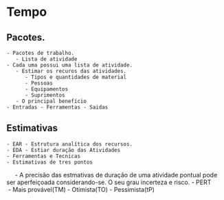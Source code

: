 # Tempo 
  ## Pacotes.
    - Pacotes de trabalho.
       - Lista de atividade
    - Cada uma possui uma lista de atividade.
       - Estimar os recuros das atividades.
          - Tipos e quantidades de material
          - Pessoas
          - Equipamentos
          - Suprimentos
       - O principal benefício
    - Entradas - Ferramentas - Saidas
   ## Estimativas 
    - EAR - Estrutura analítica dos recursos.
    - EDA - Estiar duração das Atividades
    - Ferramentas e Tecnicas
    - Estimativas de tres pontos
      - A precisão das estmativas de duração de uma atividade pontual pode ser aperfeiçoada considerando-se. O seu grau incerteza e risco.
      - PERT
        - Mais provável(TM)
        - Otimista(TO)
        - Pessimista(tP)
